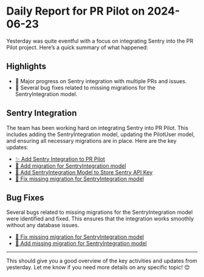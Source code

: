 # Daily Report for PR Pilot on 2024-06-23

Yesterday was quite eventful with a focus on integrating Sentry into the PR Pilot project. Here’s a quick summary of what happened:

## Highlights
- 🚀 Major progress on Sentry integration with multiple PRs and issues.
- 🐛 Several bug fixes related to missing migrations for the SentryIntegration model.

## Sentry Integration
The team has been working hard on integrating Sentry into PR Pilot. This includes adding the SentryIntegration model, updating the PilotUser model, and ensuring all necessary migrations are in place. Here are the key updates:
- [✨ Add Sentry Integration to PR Pilot](https://github.com/PR-Pilot-AI/pr-pilot/pull/196)
- [🚀 Add migration for SentryIntegration model](https://github.com/PR-Pilot-AI/pr-pilot/issues/195)
- [🔧 Add SentryIntegration Model to Store Sentry API Key](https://github.com/PR-Pilot-AI/pr-pilot/pull/192)
- [🐛 Fix missing migration for SentryIntegration model](https://github.com/PR-Pilot-AI/pr-pilot/issues/191)

## Bug Fixes
Several bugs related to missing migrations for the SentryIntegration model were identified and fixed. This ensures that the integration works smoothly without any database issues.
- [🐛 Fix missing migration for SentryIntegration model](https://github.com/PR-Pilot-AI/pr-pilot/issues/188)
- [🐛 Add missing migration for SentryIntegration model](https://github.com/PR-Pilot-AI/pr-pilot/issues/189)

---

This should give you a good overview of the key activities and updates from yesterday. Let me know if you need more details on any specific topic! 😊